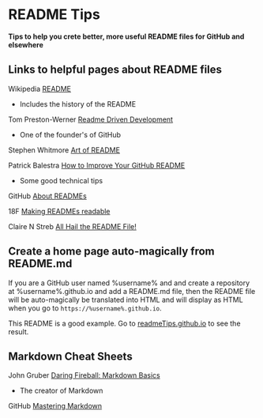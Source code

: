 README Tips
===

**Tips to help you crete better, more useful README files for GitHub and elsewhere**

## Links to helpful pages about README files

Wikipedia [README ]( https://en.wikipedia.org/wiki/README )
* Includes the history of the README


Tom Preston-Werner [Readme Driven Development]( http://tom.preston-werner.com/2010/08/23/readme-driven-development.html )
* One of the founder's of GitHub 


Stephen Whitmore [ Art of README ]( https://github.com/noffle/art-of-readme )

Patrick Balestra [How to Improve Your GitHub README]( http://blog.patrickbalestra.com/post/156487921566/how-to-improve-your-github-readme )
* Some good technical tips


GitHub [ About READMEs ]( https://help.github.com/articles/about-readmes/ )

18F [Making READMEs readable]( https://pages.18f.gov/open-source-guide/making-readmes-readable/ )

Claire N Streb [All Hail the README File!]( http://clairenstreb.blogspot.com/2015/09/all-hail-readme-file.html )

## Create a home page auto-magically from README.md

If you are a GitHub user named %username% and and create a repository at %username%.github.io and add a README.md file,
then the README file will be auto-magically be translated into HTML and will display as HTML when you go to `https://%username%.github.io`.

This README is a good example. Go to [readmeTips.github.io]( https://readmeTips.github.io ) to see the result.


## Markdown Cheat Sheets 

John Gruber [Daring Fireball: Markdown Basics ]( http://daringfireball.net/projects/markdown/basics )
* The creator of Markdown

GitHub [ Mastering Markdown ]( https://guides.github.com/features/mastering-markdown/ )

<!--
<details>
<summary>summary</summary>
aaa bbb ccc

</details>
-->
